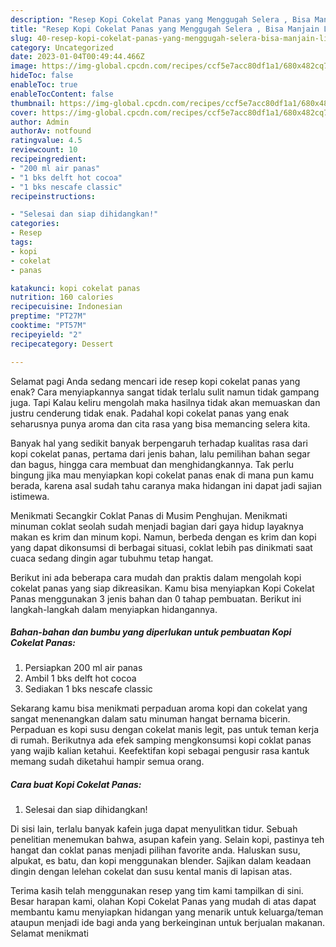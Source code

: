 ```yaml
---
description: "Resep Kopi Cokelat Panas yang Menggugah Selera , Bisa Manjain Lidah"
title: "Resep Kopi Cokelat Panas yang Menggugah Selera , Bisa Manjain Lidah"
slug: 40-resep-kopi-cokelat-panas-yang-menggugah-selera-bisa-manjain-lidah
category: Uncategorized
date: 2023-01-04T00:49:44.466Z
image: https://img-global.cpcdn.com/recipes/ccf5e7acc80df1a1/680x482cq70/kopi-cokelat-panas-foto-resep-utama.jpg
hideToc: false
enableToc: true
enableTocContent: false
thumbnail: https://img-global.cpcdn.com/recipes/ccf5e7acc80df1a1/680x482cq70/kopi-cokelat-panas-foto-resep-utama.jpg
cover: https://img-global.cpcdn.com/recipes/ccf5e7acc80df1a1/680x482cq70/kopi-cokelat-panas-foto-resep-utama.jpg
author: Admin
authorAv: notfound
ratingvalue: 4.5
reviewcount: 10
recipeingredient:
- "200 ml air panas"
- "1 bks delft hot cocoa"
- "1 bks nescafe classic"
recipeinstructions:

- "Selesai dan siap dihidangkan!"
categories:
- Resep
tags:
- kopi
- cokelat
- panas

katakunci: kopi cokelat panas 
nutrition: 160 calories
recipecuisine: Indonesian
preptime: "PT27M"
cooktime: "PT57M"
recipeyield: "2"
recipecategory: Dessert

---
```



Selamat pagi Anda sedang mencari ide resep kopi cokelat panas yang enak? Cara menyiapkannya sangat tidak terlalu sulit namun tidak gampang juga. Tapi Kalau keliru mengolah maka hasilnya tidak akan memuaskan dan justru cenderung tidak enak. Padahal kopi cokelat panas yang enak seharusnya punya aroma dan cita rasa yang bisa memancing selera kita.


Banyak hal yang sedikit banyak berpengaruh terhadap kualitas rasa dari kopi cokelat panas, pertama dari jenis bahan, lalu pemilihan bahan segar dan bagus, hingga cara membuat dan menghidangkannya. Tak perlu bingung jika mau menyiapkan kopi cokelat panas enak di mana pun kamu berada, karena asal sudah tahu caranya maka hidangan ini dapat jadi sajian istimewa.

Menikmati Secangkir Coklat Panas di Musim Penghujan. Menikmati minuman coklat seolah sudah menjadi bagian dari gaya hidup layaknya makan es krim dan minum kopi. Namun, berbeda dengan es krim dan kopi yang dapat dikonsumsi di berbagai situasi, coklat lebih pas dinikmati saat cuaca sedang dingin agar tubuhmu tetap hangat.


Berikut ini ada beberapa cara mudah dan praktis dalam mengolah kopi cokelat panas yang siap dikreasikan. Kamu bisa menyiapkan Kopi Cokelat Panas menggunakan 3 jenis bahan dan 0 tahap pembuatan. Berikut ini langkah-langkah dalam menyiapkan hidangannya.

<!--inarticleads1-->

##### Bahan-bahan dan bumbu yang diperlukan untuk pembuatan Kopi Cokelat Panas:

1. Persiapkan 200 ml air panas
1. Ambil 1 bks delft hot cocoa
1. Sediakan 1 bks nescafe classic


Sekarang kamu bisa menikmati perpaduan aroma kopi dan cokelat yang sangat menenangkan dalam satu minuman hangat bernama bicerin. Perpaduan es kopi susu dengan cokelat manis legit, pas untuk teman kerja di rumah. Berikutnya ada efek samping mengkonsumsi kopi coklat panas yang wajib kalian ketahui. Keefektifan kopi sebagai pengusir rasa kantuk memang sudah diketahui hampir semua orang. 

<!--inarticleads2-->

##### Cara buat Kopi Cokelat Panas:


1. Selesai dan siap dihidangkan!

Di sisi lain, terlalu banyak kafein juga dapat menyulitkan tidur. Sebuah penelitian menemukan bahwa, asupan kafein yang. Selain kopi, pastinya teh hangat dan coklat panas menjadi pilihan favorite anda. Haluskan susu, alpukat, es batu, dan kopi menggunakan blender. Sajikan dalam keadaan dingin dengan lelehan cokelat dan susu kental manis di lapisan atas. 

Terima kasih telah menggunakan resep yang tim kami tampilkan di sini. Besar harapan kami, olahan Kopi Cokelat Panas yang mudah di atas dapat membantu kamu menyiapkan hidangan yang menarik untuk keluarga/teman ataupun menjadi ide bagi anda yang berkeinginan untuk berjualan makanan. Selamat menikmati
